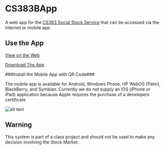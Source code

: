CS383BApp
=========

A web app for the [CS383 Social Stock Service](https://github.com/otternq/CS383B) that can be accessed via the internet or mobile app

Use the App
-----------
[View on the Web](http://socialstock.uni.me/)

[Download The App](http://build.phonegap.com/apps/236140/builds)

###Install the Mobile App with QR Code###

The mobile app is available for Android, Windows Phone, HP WebOS (Palm), BlackBerry, and Symbian. Currently we do not supply an iOS (iPhone or iPad) application because Apple requires the purchase of a developers certificate

![alt text](https://chart.googleapis.com/chart?chs=116x116&cht=qr&chl=http://build.phonegap.com/apps/236140/install/?qr_key=Ru1Xyg4XD1q7tgKCQbap&chld=L|1&choe=UTF-8 "QR Code failed to load")


Warning
-------
This system is part of a class project and should not be used to make any decision involving the Stock Market.